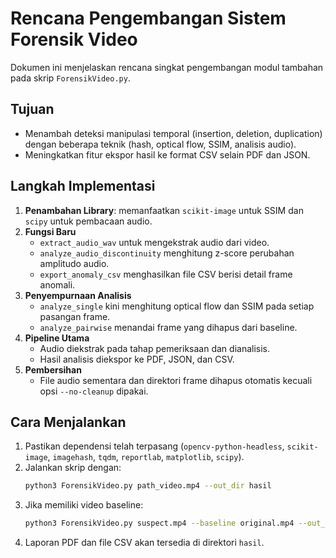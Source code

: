 # Rencana Pengembangan Sistem Forensik Video

Dokumen ini menjelaskan rencana singkat pengembangan modul tambahan pada skrip `ForensikVideo.py`.

## Tujuan
- Menambah deteksi manipulasi temporal (insertion, deletion, duplication) dengan beberapa teknik (hash, optical flow, SSIM, analisis audio).
- Meningkatkan fitur ekspor hasil ke format CSV selain PDF dan JSON.

## Langkah Implementasi
1. **Penambahan Library**: memanfaatkan `scikit-image` untuk SSIM dan `scipy` untuk pembacaan audio.
2. **Fungsi Baru**
   - `extract_audio_wav` untuk mengekstrak audio dari video.
   - `analyze_audio_discontinuity` menghitung z-score perubahan amplitudo audio.
   - `export_anomaly_csv` menghasilkan file CSV berisi detail frame anomali.
3. **Penyempurnaan Analisis**
   - `analyze_single` kini menghitung optical flow dan SSIM pada setiap pasangan frame.
   - `analyze_pairwise` menandai frame yang dihapus dari baseline.
4. **Pipeline Utama**
   - Audio diekstrak pada tahap pemeriksaan dan dianalisis.
   - Hasil analisis diekspor ke PDF, JSON, dan CSV.
5. **Pembersihan**
   - File audio sementara dan direktori frame dihapus otomatis kecuali opsi `--no-cleanup` dipakai.

## Cara Menjalankan
1. Pastikan dependensi telah terpasang (`opencv-python-headless`, `scikit-image`, `imagehash`, `tqdm`, `reportlab`, `matplotlib`, `scipy`).
2. Jalankan skrip dengan:
   ```bash
   python3 ForensikVideo.py path_video.mp4 --out_dir hasil
   ```
3. Jika memiliki video baseline:
   ```bash
   python3 ForensikVideo.py suspect.mp4 --baseline original.mp4 --out_dir hasil
   ```
4. Laporan PDF dan file CSV akan tersedia di direktori `hasil`.
